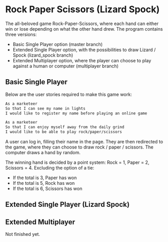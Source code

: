 # Rock Paper Scissors (Lizard Spock)

The all-beloved game Rock-Paper-Scissors, where each hand can either win or lose depending on what the other hand drew.
The program contains three versions:
- Basic Single Player option (master branch)
- Extended Single Player option, with the possibilities to draw Lizard / Spock (lizard_spock branch)
- Extended Multiplayer option, where the player can choose to play against a human or computer (multiplayer branch)


## Basic Single Player

Below are the user stories required to make this game work:

```sh
As a marketeer
So that I can see my name in lights
I would like to register my name before playing an online game

As a marketeer
So that I can enjoy myself away from the daily grind
I would like to be able to play rock/paper/scissors
```

A user can log in, filling their name in the page. They are then redirected to the game, where they can choose to draw
rock / paper / scissors. The computer draws a hand by random.

The winning hand is decided by a point system: Rock = 1, Paper = 2, Scissors = 4.
Excluding the option of a tie:
- If the total is 3, Paper has won
- If the total is 5, Rock has won
- If the total is 6, Scissors has won


## Extended Single Player (Lizard Spock)


## Extended Multiplayer
Not finished yet.

